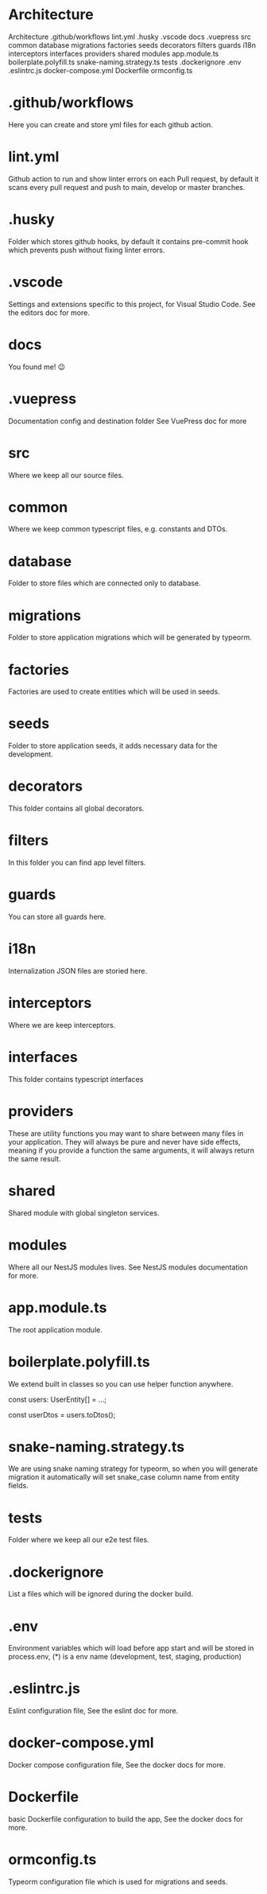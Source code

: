 # Architecture
Architecture
.github/workflows
lint.yml
.husky
.vscode
docs
.vuepress
src
common
database
migrations
factories
seeds
decorators
filters
guards
i18n
interceptors
interfaces
providers
shared
modules
app.module.ts
boilerplate.polyfill.ts
snake-naming.strategy.ts
tests
.dockerignore
.env
.eslintrc.js
docker-compose.yml
Dockerfile
ormconfig.ts
# .github/workflows
Here you can create and store yml files for each github action.

# lint.yml
Github action to run and show linter errors on each Pull request, by default it scans every pull request and push to main, develop or master branches.

# .husky
Folder which stores github hooks, by default it contains pre-commit hook which prevents push without fixing linter errors.

# .vscode
Settings and extensions specific to this project, for Visual Studio Code. See the editors doc for more.

# docs
You found me! 😉

# .vuepress
Documentation config and destination folder See VuePress doc for more

# src
Where we keep all our source files.

# common
Where we keep common typescript files, e.g. constants and DTOs.

# database
Folder to store files which are connected only to database.

# migrations
Folder to store application migrations which will be generated by typeorm.

# factories
Factories are used to create entities which will be used in seeds.

# seeds
Folder to store application seeds, it adds necessary data for the development.

# decorators
This folder contains all global decorators.

# filters
In this folder you can find app level filters.

# guards
You can store all guards here.

# i18n
Internalization JSON files are storied here.

# interceptors
Where we are keep interceptors.

# interfaces
This folder contains typescript interfaces

# providers
These are utility functions you may want to share between many files in your application. They will always be pure and never have side effects, meaning if you provide a function the same arguments, it will always return the same result.

# shared
Shared module with global singleton services.

# modules
Where all our NestJS modules lives. See NestJS modules documentation for more.

# app.module.ts
The root application module.

# boilerplate.polyfill.ts
We extend built in classes so you can use helper function anywhere.

const users: UserEntity[] = ...;

const userDtos = users.toDtos();
# snake-naming.strategy.ts
We are using snake naming strategy for typeorm, so when you will generate migration it automatically will set snake_case column name from entity fields.

# tests
Folder where we keep all our e2e test files.

# .dockerignore
List a files which will be ignored during the docker build.

# .env
Environment variables which will load before app start and will be stored in process.env, (*) is a env name (development, test, staging, production)

# .eslintrc.js
Eslint configuration file, See the eslint doc for more.

# docker-compose.yml
Docker compose configuration file, See the docker docs for more.

# Dockerfile
basic Dockerfile configuration to build the app, See the docker docs for more.

# ormconfig.ts
Typeorm configuration file which is used for migrations and seeds.
